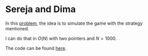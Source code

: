 # Sereja and Dima

In this [problem](https://codeforces.com/contest/381/problem/A), the idea is to simulate the game with the strategy mentioned.

I can do that in $O(N)$ with two pointers and $N=1000$.

The code can be found [here](./solution.cpp).
